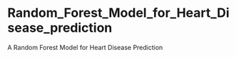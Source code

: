 # Random_Forest_Model_for_Heart_Disease_prediction
 A Random Forest Model for Heart Disease Prediction
